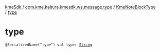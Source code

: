 [kmeSdk](../../index.md) / [com.kme.kaltura.kmesdk.ws.message.type](../index.md) / [KmeNoteBlockType](index.md) / [type](./type.md)

# type

`@SerializedName("type") val type: `[`String`](https://kotlinlang.org/api/latest/jvm/stdlib/kotlin/-string/index.html)